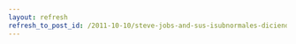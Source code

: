 ```yaml
---
layout: refresh
refresh_to_post_id: /2011-10-10/steve-jobs-and-sus-isubnormales-diciendo-que-fu-un-genio
---
```

